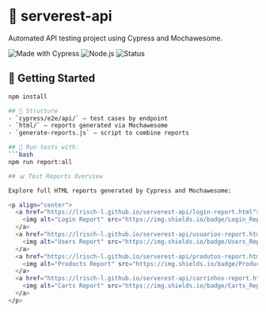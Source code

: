 # 🧪 serverest-api

Automated API testing project using Cypress and Mochawesome.

![Made with Cypress](https://img.shields.io/badge/Cypress-automation-brightgreen?logo=cypress)
![Node.js](https://img.shields.io/badge/Node.js-v18.17.0-blue?logo=node.js)
![Status](https://img.shields.io/badge/tests-passing-brightgreen)

## 🚀 Getting Started

```bash
npm install

## 📂 Structure
- `cypress/e2e/api/` – test cases by endpoint
- `html/` – reports generated via Mochawesome
- `generate-reports.js` – script to combine reports

## 🚀 Run tests with:
```bash
npm run report:all

## 📊 Test Reports Overview

Explore full HTML reports generated by Cypress and Mochawesome:

<p align="center">
  <a href="https://lrisch-l.github.io/serverest-api/login-report.html">
    <img alt="Login Report" src="https://img.shields.io/badge/Login_Report-blue?style=for-the-badge">
  </a>
  <a href="https://lrisch-l.github.io/serverest-api/usuarios-report.html">
    <img alt="Users Report" src="https://img.shields.io/badge/Users_Report-brightgreen?style=for-the-badge">
  </a>
  <a href="https://lrisch-l.github.io/serverest-api/produtos-report.html">
    <img alt="Products Report" src="https://img.shields.io/badge/Products_Report-goldenrod?style=for-the-badge">
  </a>
  <a href="https://lrisch-l.github.io/serverest-api/carrinhos-report.html">
    <img alt="Carts Report" src="https://img.shields.io/badge/Carts_Report-orange?style=for-the-badge">
  </a>
</p>
 


